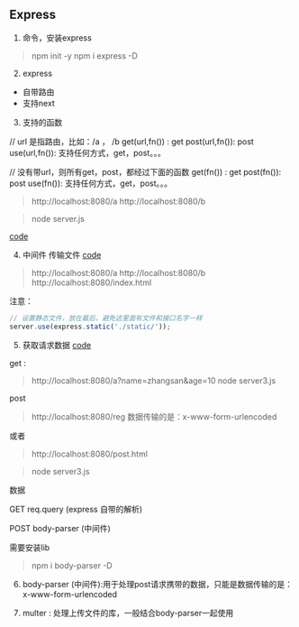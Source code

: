 ## Express

1. 命令，安装express
> npm init -y
> npm i express -D


2. express 

 - 自带路由
 - 支持next
 
 
3. 支持的函数
 
 // url 是指路由，比如：/a ， /b
 get(url,fn()) : get
 post(url,fn()): post
 use(url,fn()): 支持任何方式，get，post。。。 
 
 // 没有带url，则所有get，post，都经过下面的函数
  get(fn()) : get
  post(fn()): post
  use(fn()): 支持任何方式，get，post。。。 
  
  
> http://localhost:8080/a
> http://localhost:8080/b

> node server.js

[code](./code/server.js)


4. 中间件
传输文件 
[code](./code/server2.js)

> http://localhost:8080/a
> http://localhost:8080/b
> http://localhost:8080/index.html

注意：
```js
// 设置静态文件，放在最后，避免这里面有文件和接口名字一样
server.use(express.static('./static/'));

```

5. 获取请求数据
[code](./code/server3.js)

get :

> http://localhost:8080/a?name=zhangsan&age=10
> node server3.js

post
> http://localhost:8080/reg
> 数据传输的是：x-www-form-urlencoded

或者
> http://localhost:8080/post.html

> node server3.js

数据

GET         req.query   (express 自带的解析)

POST        body-parser (中间件)

需要安装lib
> npm i body-parser -D

6. body-parser (中间件):用于处理post请求携带的数据，只能是数据传输的是：x-www-form-urlencoded

7. multer : 处理上传文件的库，一般结合body-parser一起使用


